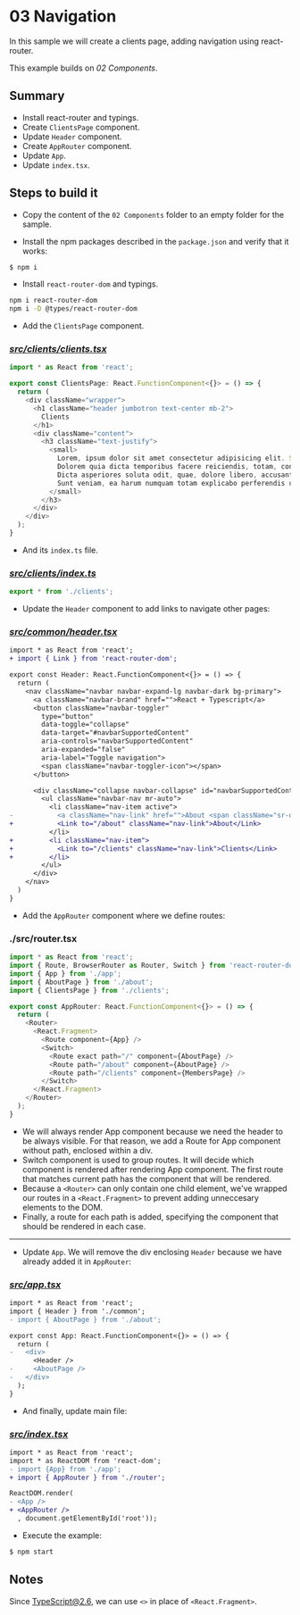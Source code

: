 # 03 Navigation

In this sample we will create a clients page, adding navigation using react-router.

This example builds on *02 Components*.

## Summary

- Install react-router and typings.
- Create `ClientsPage` component.
- Update `Header` component.
- Create `AppRouter` component.
- Update `App`.
- Update `index.tsx`.

## Steps to build it

- Copy the content of the `02 Components` folder to an empty folder for the sample.

- Install the npm packages described in the `package.json` and verify that it works:

 ```bash
 $ npm i
 ```

- Install `react-router-dom` and typings.

```bash
npm i react-router-dom
npm i -D @types/react-router-dom
```

- Add the  `ClientsPage` component.

### _[src/clients/clients.tsx](./src/clients/clients.tsx)_
```javascript
import * as React from 'react';

export const ClientsPage: React.FunctionComponent<{}> = () => {
  return (
    <div className="wrapper">
      <h1 className="header jumbotron text-center mb-2">
        Clients
      </h1>
      <div className="content">
        <h3 className="text-justify">
          <small>
            Lorem, ipsum dolor sit amet consectetur adipisicing elit. Similique laborum obcaecati facilis adipisci consectetur aperiam. Repudiandae, modi ducimus quae, non nam minima expedita alias corporis unde in vero ut minus!
            Dolorem quia dicta temporibus facere reiciendis, totam, consectetur quo debitis autem assumenda ipsa nam commodi error atque dolore explicabo repellendus voluptate? Doloremque ducimus eius at molestiae soluta veritatis debitis unde!
            Dicta asperiores soluta odit, quae, dolore libero, accusantium rem voluptatem beatae expedita dolor. Labore eos suscipit et aliquam sit saepe eligendi necessitatibus illum! Doloremque veritatis minus sunt facere explicabo magni.
            Sunt veniam, ea harum numquam totam explicabo perferendis unde libero! Molestias assumenda voluptate doloribus sapiente, rem dolores labore magnam incidunt accusantium dignissimos tempore tenetur perspiciatis aspernatur eius cum mollitia placeat.
          </small>
        </h3>
      </div>
    </div>
  );
}
```

- And its `index.ts` file.

### _[src/clients/index.ts](./src/clients/index.ts)_
```javascript
export * from './clients';
```

- Update the `Header` component to add links to navigate other pages:

### _[src/common/header.tsx](./src/common/header.tsx)_
```diff
import * as React from 'react';
+ import { Link } from 'react-router-dom';

export const Header: React.FunctionComponent<{}> = () => {
  return (
    <nav className="navbar navbar-expand-lg navbar-dark bg-primary">
      <a className="navbar-brand" href="">React + Typescript</a>
      <button className="navbar-toggler" 
        type="button" 
        data-toggle="collapse"
        data-target="#navbarSupportedContent" 
        aria-controls="navbarSupportedContent" 
        aria-expanded="false" 
        aria-label="Toggle navigation">
        <span className="navbar-toggler-icon"></span>
      </button>

      <div className="collapse navbar-collapse" id="navbarSupportedContent">
        <ul className="navbar-nav mr-auto">
          <li className="nav-item active">
-           <a className="nav-link" href="">About <span className="sr-only">(current)</span></a>
+           <Link to="/about" className="nav-link">About</Link>  
          </li>
+         <li className="nav-item">
+           <Link to="/clients" className="nav-link">Clients</Link>  
+         </li>
        </ul>
      </div>
    </nav>
  )
}
```

- Add the `AppRouter` component where we define routes:

### ./src/router.tsx
```javascript
import * as React from 'react';
import { Route, BrowserRouter as Router, Switch } from 'react-router-dom';
import { App } from './app';
import { AboutPage } from './about';
import { ClientsPage } from './clients';

export const AppRouter: React.FunctionComponent<{}> = () => {
  return (
    <Router>
      <React.Fragment>
        <Route component={App} />
        <Switch>
          <Route exact path="/" component={AboutPage} />
          <Route path="/about" component={AboutPage} />
          <Route path="/clients" component={MembersPage} />
        </Switch>
      </React.Fragment>
    </Router>
  );
}
```

  - We will always render App component because we need the header to be always visible. For that reason, we add a Route for App component without path, enclosed within a div.
  - Switch component is used to group routes. It will decide which component is rendered after rendering App component. The first route that matches current path has the component that will be rendered.
  - Because a `<Router>` can only contain one child element, we've wrapped our routes in a `<React.Fragment>` to prevent adding unneccesary elements to the DOM.
  - Finally, a route for each path is added, specifying the component that should be rendered in each case.

---

- Update `App`. We will remove the div enclosing `Header` because we have already added it in `AppRouter`:

### _[src/app.tsx](./src/app.tsx)_
```diff
import * as React from 'react';
import { Header } from './common';
- import { AboutPage } from './about';

export const App: React.FunctionComponent<{}> = () => {
  return (
-   <div>
      <Header />
-     <AboutPage />
-   </div>
  );
}
```

- And finally, update main file:

### _[src/index.tsx](./src/index.tsx)_
```diff
import * as React from 'react';
import * as ReactDOM from 'react-dom';
- import {App} from './app';
+ import { AppRouter } from './router';

ReactDOM.render(
- <App />
+ <AppRouter />
  , document.getElementById('root'));

```

- Execute the example:

 ```bash
 $ npm start
```

 ## Notes

Since TypeScript@2.6, we can use `<>` in place of `<React.Fragment>`. 